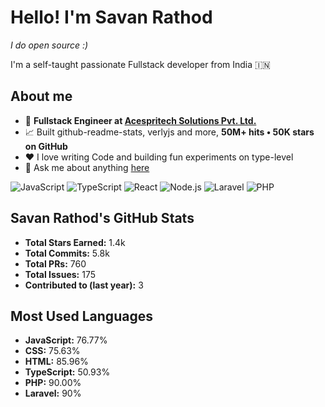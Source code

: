 # Hello! I'm Savan Rathod
*I do open source :)*
  
I'm a self-taught passionate Fullstack developer from India 🇮🇳

## About me
- 💼 **Fullstack Engineer at [Acespritech Solutions Pvt. Ltd.](https://acespritech.com/)**
- 📈 Built github-readme-stats, verlyjs and more, **50M+ hits • 50K stars on GitHub**
- ❤️ I love writing Code and building fun experiments on type-level
- 💬 Ask me about anything [here](https://github.com/anuraghazra/anuraghazra/issues)

![JavaScript](https://img.shields.io/badge/-JavaScript-F7DF1E?logo=javascript&logoColor=black&style=for-the-badge)
![TypeScript](https://img.shields.io/badge/-TypeScript-3178C6?logo=typescript&logoColor=white&style=for-the-badge)
![React](https://img.shields.io/badge/-React-61DAFB?logo=react&logoColor=black&style=for-the-badge)
![Node.js](https://img.shields.io/badge/-Node.js-339933?logo=node.js&logoColor=white&style=for-the-badge)
![Laravel](https://img.shields.io/badge/-laravel-fb503b?logo=laravel&logoColor=white&style=for-the-badge)
![PHP](https://img.shields.io/badge/-php-787cb5?logo=php&logoColor=white&style=for-the-badge)

## Savan Rathod's GitHub Stats
- **Total Stars Earned:** 1.4k
- **Total Commits:** 5.8k
- **Total PRs:** 760
- **Total Issues:** 175
- **Contributed to (last year):** 3

## Most Used Languages
- **JavaScript:** 76.77%
- **CSS:** 75.63%
- **HTML:** 85.96%
- **TypeScript:** 50.93%
- **PHP:** 90.00%
- **Laravel:** 90%
